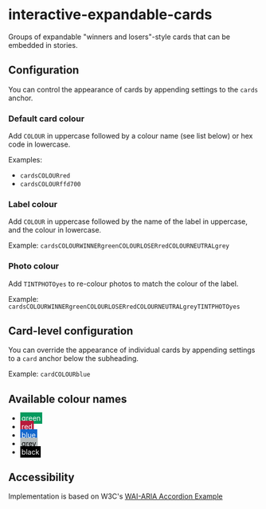 # interactive-expandable-cards

Groups of expandable "winners and losers"-style cards that can be embedded in stories.


## Configuration

You can control the appearance of cards by appending settings to the `cards` anchor.


### Default card colour

Add `COLOUR` in uppercase followed by a colour name (see list below) or hex code in lowercase.

Examples:
* `cardsCOLOURred`
* `cardsCOLOURffd700`

### Label colour

Add `COLOUR` in uppercase followed by the name of the label in uppercase, and the colour in lowercase.

Example: `cardsCOLOURWINNERgreenCOLOURLOSERredCOLOURNEUTRALgrey`

### Photo colour

Add `TINTPHOTOyes` to re-colour photos to match the colour of the label.

Example: `cardsCOLOURWINNERgreenCOLOURLOSERredCOLOURNEUTRALgreyTINTPHOTOyes`


## Card-level configuration

You can override the appearance of individual cards by appending settings to a `card` anchor below the subheading.

Example: `cardCOLOURblue`


## Available colour names

* <span style="color: white; background-color: #049a5e; padding: 0.2em;">green</span>
* <span style="color: white; background-color: #b71a3c; padding: 0.2em;">red</span>
* <span style="color: white; background-color: #1467cc; padding: 0.2em;">blue</span>
* <span style="color: black; background-color: #b5bbbc; padding: 0.2em;">grey</span>
* <span style="color: white; background-color: #000000; padding: 0.2em;">black</span>


## Accessibility

Implementation is based on W3C's [WAI-ARIA Accordion Example](https://www.w3.org/TR/wai-aria-practices/examples/accordion/accordion.html)
